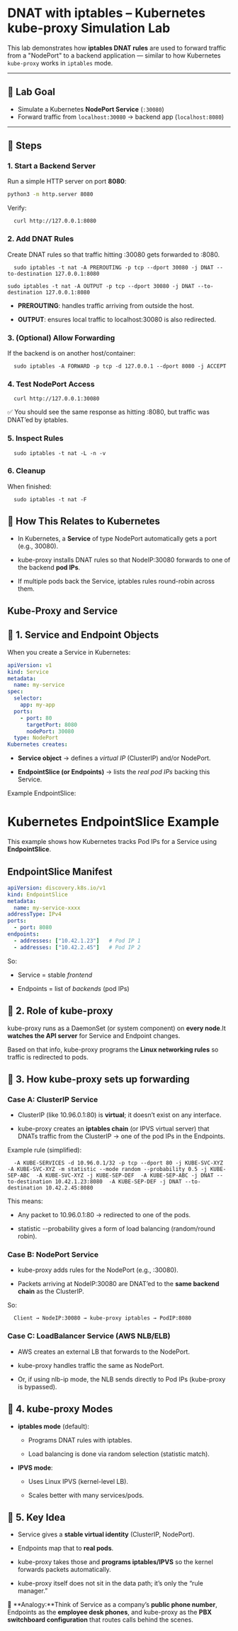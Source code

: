 # DNAT with iptables – Kubernetes kube-proxy Simulation Lab

This lab demonstrates how **iptables DNAT rules** are used to forward traffic from a "NodePort" to a backend application — similar to how Kubernetes `kube-proxy` works in `iptables` mode.

---

## 🧩 Lab Goal
- Simulate a Kubernetes **NodePort Service** (`:30080`)
- Forward traffic from `localhost:30080` → backend app (`localhost:8080`)

---

## 🧪 Steps

### 1. Start a Backend Server
Run a simple HTTP server on port **8080**:
```bash
python3 -m http.server 8080
```

Verify:

`   curl http://127.0.0.1:8080   `

### 2\. Add DNAT Rules

Create DNAT rules so that traffic hitting :30080 gets forwarded to :8080.

`   sudo iptables -t nat -A PREROUTING -p tcp --dport 30080 -j DNAT --to-destination 127.0.0.1:8080 `


` sudo iptables -t nat -A OUTPUT -p tcp --dport 30080 -j DNAT --to-destination 127.0.0.1:8080   `

*   **PREROUTING**: handles traffic arriving from outside the host.
    
*   **OUTPUT**: ensures local traffic to localhost:30080 is also redirected.
    

### 3\. (Optional) Allow Forwarding

If the backend is on another host/container:

`   sudo iptables -A FORWARD -p tcp -d 127.0.0.1 --dport 8080 -j ACCEPT   `

### 4\. Test NodePort Access

`   curl http://127.0.0.1:30080   `

✅ You should see the same response as hitting :8080, but traffic was DNAT’ed by iptables.

### 5\. Inspect Rules

`   sudo iptables -t nat -L -n -v   `

### 6\. Cleanup

When finished:

`   sudo iptables -t nat -F   `

🔎 How This Relates to Kubernetes
---------------------------------

*   In Kubernetes, a **Service** of type NodePort automatically gets a port (e.g., 30080).
    
*   kube-proxy installs DNAT rules so that NodeIP:30080 forwards to one of the backend **pod IPs**.
    
*   If multiple pods back the Service, iptables rules round-robin across them.


## Kube-Proxy and Service

🔹 1. Service and Endpoint Objects
----------------------------------

When you create a Service in Kubernetes:


```yaml
apiVersion: v1
kind: Service
metadata:
  name: my-service
spec:
  selector:
    app: my-app
  ports:
    - port: 80
      targetPort: 8080
      nodePort: 30080
  type: NodePort
Kubernetes creates:
```

*   **Service object** → defines a _virtual IP_ (ClusterIP) and/or NodePort.
    
*   **EndpointSlice (or Endpoints)** → lists the _real pod IPs_ backing this Service.
    

Example EndpointSlice:

# Kubernetes EndpointSlice Example

This example shows how Kubernetes tracks Pod IPs for a Service using **EndpointSlice**.

## EndpointSlice Manifest

```yaml
apiVersion: discovery.k8s.io/v1
kind: EndpointSlice
metadata:
  name: my-service-xxxx
addressType: IPv4
ports:
  - port: 8080
endpoints:
  - addresses: ["10.42.1.23"]   # Pod IP 1
  - addresses: ["10.42.2.45"]   # Pod IP 2
```

So:

*   Service = stable _frontend_
    
*   Endpoints = list of _backends_ (pod IPs)
    

🔹 2. Role of kube-proxy
------------------------

kube-proxy runs as a DaemonSet (or system component) on **every node**.It **watches the API server** for Service and Endpoint changes.

Based on that info, kube-proxy programs the **Linux networking rules** so traffic is redirected to pods.

🔹 3. How kube-proxy sets up forwarding
---------------------------------------

### Case A: ClusterIP Service

*   ClusterIP (like 10.96.0.1:80) is **virtual**; it doesn’t exist on any interface.
    
*   kube-proxy creates an **iptables chain** (or IPVS virtual server) that DNATs traffic from the ClusterIP → one of the pod IPs in the Endpoints.
    

Example rule (simplified):

`   -A KUBE-SERVICES -d 10.96.0.1/32 -p tcp --dport 80 -j KUBE-SVC-XYZ  -A KUBE-SVC-XYZ -m statistic --mode random --probability 0.5 -j KUBE-SEP-ABC  -A KUBE-SVC-XYZ -j KUBE-SEP-DEF  -A KUBE-SEP-ABC -j DNAT --to-destination 10.42.1.23:8080  -A KUBE-SEP-DEF -j DNAT --to-destination 10.42.2.45:8080   `

This means:

*   Any packet to 10.96.0.1:80 → redirected to one of the pods.
    
*   statistic --probability gives a form of load balancing (random/round robin).
    

### Case B: NodePort Service

*   kube-proxy adds rules for the NodePort (e.g., :30080).
    
*   Packets arriving at NodeIP:30080 are DNAT’ed to the **same backend chain** as the ClusterIP.
    

So:

`   Client → NodeIP:30080 → kube-proxy iptables → PodIP:8080   `

### Case C: LoadBalancer Service (AWS NLB/ELB)

*   AWS creates an external LB that forwards to the NodePort.
    
*   kube-proxy handles traffic the same as NodePort.
    
*   Or, if using nlb-ip mode, the NLB sends directly to Pod IPs (kube-proxy is bypassed).
    

🔹 4. kube-proxy Modes
----------------------

*   **iptables mode** (default):
    
    *   Programs DNAT rules with iptables.
        
    *   Load balancing is done via random selection (statistic match).
        
*   **IPVS mode**:
    
    *   Uses Linux IPVS (kernel-level LB).
        
    *   Scales better with many services/pods.
        

🔹 5. Key Idea
--------------

*   Service gives a **stable virtual identity** (ClusterIP, NodePort).
    
*   Endpoints map that to **real pods**.
    
*   kube-proxy takes those and **programs iptables/IPVS** so the kernel forwards packets automatically.
    
*   kube-proxy itself does not sit in the data path; it’s only the “rule manager.”
    

📌 **Analogy:**Think of Service as a company’s **public phone number**, Endpoints as the **employee desk phones**, and kube-proxy as the **PBX switchboard configuration** that routes calls behind the scenes.